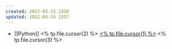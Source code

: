 ```yaml
---
created: 2022-03-15 2336
updated: 2022-03-15 2337
---
```

- [[Python]] <% tp.file.cursor(2) %> [<% tp.file.cursor(1) %>](<% tp.file.cursor(0) %>) <% tp.file.cursor(3) %>